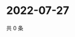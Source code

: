 # 2022-07-27

共 0 条

<!-- BEGIN WEIBO -->
<!-- 最后更新时间 Wed Jul 27 2022 05:14:14 GMT+0800 (China Standard Time) -->

<!-- END WEIBO -->
